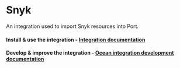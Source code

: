 # Snyk

An integration used to import Snyk resources into Port.

#### Install & use the integration - [Integration documentation](https://docs.getport.io/build-your-software-catalog/sync-data-to-catalog/code-quality-security/snyk)

#### Develop & improve the integration - [Ocean integration development documentation](https://ocean.getport.io/develop-an-integration/)